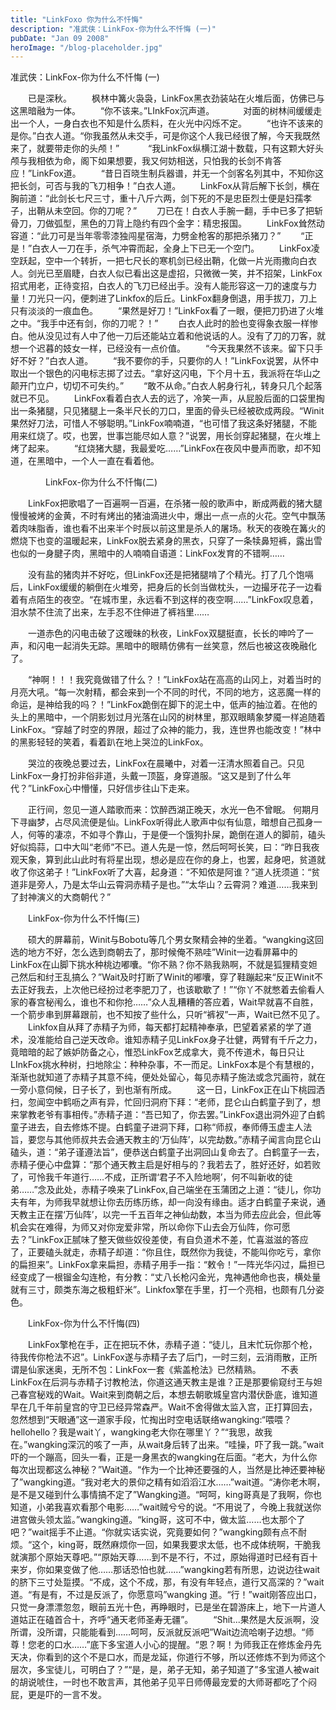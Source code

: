 ```yaml
---
title: "LinkFoxo 你为什么不忏悔"
description: "准武侠：LinkFox-你为什么不忏悔 (一)"
pubDate: "Jan 09 2008"
heroImage: "/blog-placeholder.jpg"
---
```

准武侠：LinkFox-你为什么不忏悔 (一)

　　已是深秋。 　　枫林中篝火袅袅，LinkFox黑衣劲装站在火堆后面，仿佛已与这黑暗融为一体。 　　“你不该来。”LInkFox沉声道。 　　　对面的树林间缓缓走出一个人，一身白衣也不知是什么质料，在火光中闪烁不定。 　　“也许不该来的是你。”白衣人道。“你我虽然从未交手，可是你这个人我已经很了解，今天我既然来了，就要带走你的头颅！”　 　　“我LinkFox纵横江湖十数载，只有这颗大好头颅与我相依为命，阁下如果想要，我又何妨相送，只怕我的长剑不肯答应！”LinkFox道。 　　“昔日百晓生制兵器谱，并无一个剑客名列其中，不知你这把长剑，可否与我的飞刀相争！”白衣人道。 　　LinkFox从背后解下长剑，横在胸前道：“此剑长七尺三寸，重十八斤六两，剑下死的不是忠臣烈士便是妇孺孝子，出鞘从未空回。你的刀呢？” 　　刀已在！白衣人手腕一翻，手中已多了把斩骨刀，刀做弧型，黑色的刀背上隐约有四个金字：精忠报国。 　　LinkFox耸然动容道：“此刀可是当年零零漆独闯星宿海，力劈金枪客的那把杀猪刀？” 　　“正是！”白衣人一刀在手，杀气冲霄而起，全身上下已无一个空门。 　　LinkFox凌空跃起，空中一个转折，一把七尺长的寒机剑已经出鞘，化做一片光雨撒向白衣人。剑光已至眉睫，白衣人似已看出这是虚招，只微微一笑，并不招架，LinkFox招式用老，正待变招，白衣人的飞刀已经出手。没有人能形容这一刀的速度与力量！刀光只一闪，便刺进了Linkfox的后丘。LinkFox翻身倒退，用手拔刀，刀上只有淡淡的一痕血色。 　　“果然是好刀！”LinkFox看了一眼，便把刀扔进了火堆之中。“我手中还有剑，你的刀呢？！” 　　白衣人此时的脸也变得象衣服一样惨白。他从没见过有人中了他一刀后还能站立着和他说话的人。没有了刀的刀客，就想一个迟暮的妓女一样，已经没有一点价值。 　　“今天我果然不该来。留下只手好不好？”白衣人道。 　　“我不要你的手，只要你的人！”LinkFox说罢，从怀中取出一个银色的闪电标志掷了过去。“拿好这闪电，下个月十五，我派将在华山之颠开门立户，切切不可失约。” 　　“敢不从命。”白衣人躬身行礼，转身只几个起落就已不见。 　　LinkFox看着白衣人去的远了，冷笑一声，从屁股后面的口袋里掏出一条猪腿，只见猪腿上一条半尺长的刀口，里面的骨头已经被砍成两段。“Winit果然好刀法，可惜人不够聪明。”LinkFox喃喃道，“也可惜了我这条好猪腿，不能用来红烧了。哎，也罢，世事岂能尽如人意？”说罢，用长剑穿起猪腿，在火堆上烤了起来。 　　“红烧猪大腿，我最爱吃……”LinkFox在夜风中曼声而歌，却不知道，在黑暗中，一个人一直在看着他。

　　　　LinkFox-你为什么不忏悔(二)

　　LinkFox把歌唱了一百遍啊一百遍，在杀猪一般的歌声中，断成两截的猪大腿慢慢被烤的金黄，不时有烤出的猪油滴进火中，爆出一点一点的火花。空气中飘荡着肉味脂香，谁也看不出来半个时辰以前这里是杀人的屠场。秋天的夜晚在篝火的燃烧下也变的温暖起来，LinkFox脱去紧身的黑衣，只穿了一条犊鼻短裤，露出雪也似的一身腱子肉，黑暗中的人喃喃自语道：LinkFox发育的不错啊……

　　没有盐的猪肉并不好吃，但LinkFox还是把猪腿啃了个精光。打了几个饱嗝后，LinkFox缓缓的躺倒在火堆旁，把身后的长剑当做枕头，一边撮牙花子一边看着有点陌生的夜空。“在城市里，永远看不到这样的夜空啊……”LinkFox叹息着，泪水禁不住流了出来，左手忍不住伸进了裤裆里……

　　一道赤色的闪电击破了这暧昧的秋夜，LinkFox双腿挺直，长长的呻吟了一声，和闪电一起消失无踪。黑暗中的眼睛仿佛有一丝笑意，然后也被这夜晚融化了。

　　“神啊！！！我究竟做错了什么？！”LinkFox站在高高的山冈上，对着当时的月亮大吼。“每一次射精，都会来到一个不同的时代，不同的地方，这恶魔一样的命运，是神给我的吗？！”LinkFox跪倒在脚下的泥土中，低声的抽泣着。在他的头上的黑暗中，一个阴影划过月光落在山冈的树林里，那双眼睛象梦魇一样追随着LinkFox。“穿越了时空的界限，超过了众神的能力，我，连世界也能改变！”林中的黑影轻轻的笑着，看着趴在地上哭泣的LinkFox。

　　哭泣的夜晚总要过去，LinkFox在晨曦中，对着一汪清水照着自己。只见LinkFox一身打扮非俗非道，头戴一顶盔，身穿道服。“这又是到了什么年代？”LinkFox心中懵懂，只好信步往山下走来。

　　正行间，忽见一道人踏歌而来：饮醉西湖正晚天，水光一色不曾眠。 何期月下寻幽梦，占尽风流便是仙。LinkFox听得此人歌声中似有仙意，暗想自己孤身一人，何等的凄凉，不如寻个靠山，于是便一个饿狗扑屎，跪倒在道人的脚前，磕头好似捣蒜，口中大叫“老师”不已。道人先是一惊，然后呵呵长笑，曰：“昨日我夜观天象，算到此山此时有将星出现，想必是应在你的身上，也罢，起身吧，贫道就收了你这弟子！”LinkFox听了大喜，起身道：“不知侬是阿谁？”道人抚须道：“贫道非是旁人，乃是太华山云霄洞赤精子是也。”“太华山？云霄洞？难道……我来到了封神演义的大商朝代？”

　　LinkFox-你为什么不忏悔(三)

　　硕大的屏幕前，Winit与Bobotu等几个男女聚精会神的坐着。“wangking这回选的地方不好，怎么选到商朝去了，那时候俺不熟哇”Winit一边看屏幕中的LinkFox在山脚下挑水种桃边嘟囔。“你不熟？你不熟我熟啊，不就是狐狸精变妲己然后和纣王乱搞么？”Wait及时打断了Winit的嘟囔，穿了鞋蹦起来“反正Winit不去正好我去，上次他已经扮过老李肥刀了，也该歇歇了！”“你丫不就憋着去偷看人家的春宫秘闱么，谁也不和你抢……”众人乱糟糟的答应着，Wait早就喜不自胜，一个箭步串到屏幕跟前，也不知按了些什么，只听“裤衩”一声，Wait已然不见了。 　　Linkfox自从拜了赤精子为师，每天都打起精神奉承，巴望着紧紧的学了道术，没准能给自己逆天改命。谁知赤精子见LinkFox身子壮健，两臂有千斤之力，竟暗暗的起了嫉妒防备之心，惟恐LinkFox艺成拿大，竟不传道术，每日只让LInkFox挑水种树，扫地除尘：种种杂事，不一而足。LinkFox本是个有慧根的，渐渐也就知道了赤精子其意不纯，便处处留心，每见赤精子施法或念咒画符，就在一旁小意伺候，日子长了，到也渐有所成。 　　这一日，LinkFox正在山下桃园洒扫，忽闻空中鹤呖之声有异，忙回归洞府下拜：“老师，昆仑山白鹤童子到了，想来掌教老爷有事相传。”赤精子道：“吾已知了，你去罢。”LinkFox退出洞外迎了白鹤童子进去，自去修炼不提。白鹤童子进洞下拜，口称“师叔，奉师傅玉虚主人法旨，要您与其他师叔共去会通天教主的‘万仙阵’，以完劫数。”赤精子闻言向昆仑山磕头，道：“弟子谨遵法旨”，便恭送白鹤童子出洞回山复命去了。白鹤童子一去，赤精子便心中盘算：“那个通天教主启是好相与的？我若去了，胜好还好，如若败了，可怜我千年道行……不成，正所谓‘君子不入险地啊’，何不叫新收的徒弟……”念及此处，赤精子唤来了LinkFox,自己端坐在玉蒲团之上道：“徒儿，你功夫有年，为师我早就想让你去历练历练，却一向没有缘由。适才白鹤童子来说，通天教主正在摆‘万仙阵’，以完一千五百年之神仙劫数，本当为师去应此会，但此等机会实在难得，为师又对你宠爱非常，所以命你下山去会万仙阵，你可愿去？”LinkFox正腻味了整天做些奴役差使，有自负道术不差，忙喜滋滋的答应了，正要磕头就走，赤精子却道：“你且住，既然你为我徒，不能叫你吃亏，拿你的扁担来”。LinkFox拿来扁担，赤精子用手一指：“敕令！”一阵光华闪过，扁担已经变成了一根镏金勾连枪，有分教：“丈八长枪闪金光，鬼神遇他命也丧，横处量就有三寸，颇类东海之极粗虾米”。Linkfox擎在手里，打一个亮相，也颇有几分姿色。

　　LinkFox-你为什么不忏悔(四)

　　LinkFox擎枪在手，正在把玩不休，赤精子道：“徒儿，且末忙玩你那个枪，待我传你枪法不迟”。LinkFox遂与赤精子去了后门，一时三刻，云消雨散，正所谓是仙家迷奥，无所不包：LinkFox一套《紫盖枪法》已然精熟。 　　不表LinkFox在后洞与赤精子讨教枪法，你道这通天教主是谁？正是那要偷窥纣王与妲己春宫秘戏的Wait。Wait来到商朝之后，本想去朝歌城皇宫内潜伏卧底，谁知道早在几千年前皇宫的守卫已经异常森严。Wait不舍得做太监入宫，正打算回去，忽然想到“天眼通”这一道家手段，忙掏出时空电话联络wangking:“喂喂？hellohello？我是wait丫，wangking老大你在哪里丫？”“我思，故我在。”wangking深沉的咳了一声，从wait身后转了出来。“哇操，吓了我一跳。”wait吓的一个蹦高，回头一看，正是一身黑衣的wangking在后面。“老大，为什么你每次出现都这么神秘？”Wait道。“作为一个比神还要强的人，当然是比神还要神秘了”wangking道。“我对老大的景仰之精有如滔滔江水……”wait道。“涛你老木啊，是不是又碰到什么事情搞不定了”Wangking道。“呵呵，king哥真是了我啊，你也知道，小弟我喜欢看那个电影……”wait贼兮兮的说。“不用说了，今晚上我就送你进宫做头领太监。”wangking道。“king哥，这可不中，做太监……也太那个了吧？”wait摇手不止道。“你就实话实说，究竟要如何？”wangking颇有点不耐烦。“这个，king哥，既然麻烦你一回，如果我要求太低，也不成体统啊，干脆我就演那个原始天尊吧。”“原始天尊……到不是不行，不过，原始得道时已经有百十来岁，你如果变做了他……那话恐怕也就……”wangking若有所思，边说边往wait的脐下三寸处踅摸。“不成，这个不成，那，有没有年轻点，道行又高深的？”wait道。“有是有，不过是反派了，你愿意吗”wangking 道。“行！”wait刚答应出口，只觉一身漂漂忽忽，眼前五光十色，再睁眼时，已是坐在碧游床上，地下一片道人道姑正在磕首合十，齐呼“通天老师圣寿无疆”。 　　“Shit...果然是大反派啊，没所谓，没所谓，只能能看到……呵呵，反派就反派吧”Wait边流哈喇子边想。“师尊！您老的口水……”底下多宝道人小心的提醒。“恩？啊！为师我正在修炼金丹先天决，你看到的这个不是口水，而是龙延，你道行不够，所以还修炼不到为师这个层次，多宝徒儿，可明白了？”“是，是，弟子无知，弟子知道了”多宝道人被wait的胡说唬住，一时也不敢言声，其他弟子见平日师傅最宠爱的大师哥都吃了个闷屁，更是吓的一言不发。
